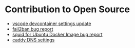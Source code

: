 # Contribution to Open Source

- [vscode devcontainer settings update](https://github.com/microsoft/vscode-dev-containers/pull/962)
- [fail2ban bug report](https://github.com/fail2ban/fail2ban/issues/3293)
- [squid for Ubuntu Docker Image bug report](https://bugs.launchpad.net/ubuntu-docker-images/+bug/1978272)
- [caddy DNS settings](https://caddy.community/t/caddy-forum-registration-confirmation-mail-is-marked-as-spam/16235/3)
